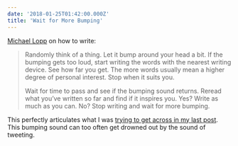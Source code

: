 ```yaml
---
date: '2018-01-25T01:42:00.000Z'
title: 'Wait for More Bumping'
---
```

[Michael Lopp](http://randsinrepose.com/archives/how-to-write-a-blog-post/) on how to write:

> Randomly think of a thing. Let it bump around your head a bit. If the bumping gets too loud, start writing the words with the nearest writing device. See how far you get. The more words usually mean a higher degree of personal interest. Stop when it suits you.
>
> Wait for time to pass and see if the bumping sound returns. Reread what you’ve written so far and find if it inspires you. Yes? Write as much as you can. No? Stop writing and wait for more bumping.

This perfectly articulates what I was [trying to get across in my last post](/2018/01/microblogging). This bumping sound can too often get drowned out by the sound of tweeting.
